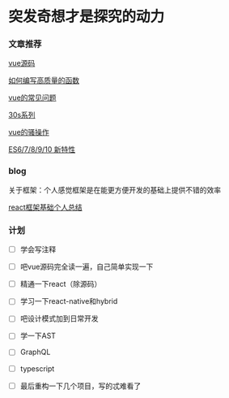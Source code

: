 # 突发奇想才是探究的动力 


### 文章推荐
[vue源码](https://www.cnblogs.com/tiedaweishao/p/8933153.html)

[如何编写高质量的函数](https://juejin.im/post/5c79f0046fb9a049ca380fc1)

[vue的常见问题](https://juejin.im/post/5c959f74f265da610c068fa8)

[30s系列](https://juejin.im/post/5c98c96ff265da610b3a1699)

[vue的骚操作](https://juejin.im/post/5c73554cf265da2de33f2a32)

[ES6/7/8/9/10 新特性](https://juejin.im/post/5ca2e1935188254416288eb2?utm_source=weibo&utm_campaign=user#heading-41)

### blog
关于框架：个人感觉框架是在能更方便开发的基础上提供不错的效率

[react框架基础个人总结](https://github.com/RodeRickIsWatching/reactTodoList/issues)







### 计划

- [ ] 学会写注释
- [ ] 吧vue源码完全读一遍，自己简单实现一下
- [ ] 精通一下react（除源码）
- [ ] 学习一下react-native和hybrid
- [ ] 吧设计模式加到日常开发
- [ ] 学一下AST
- [ ] GraphQL
- [ ] typescript
- [ ] 最后重构一下几个项目，写的忒难看了


